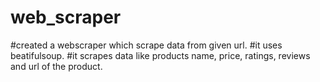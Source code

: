 # web_scraper
#created a webscraper which scrape data from given url.
#it uses beatifulsoup. 
#it scrapes data like products name, price, ratings, reviews and url of the product.
